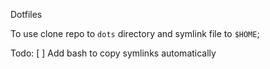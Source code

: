 Dotfiles

To use clone repo to `dots` directory and symlink file to `$HOME`;

Todo:
[ ] Add bash to copy symlinks automatically  

